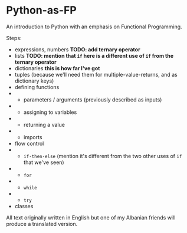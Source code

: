 # Python-as-FP
An introduction to Python with an emphasis on Functional Programming.

Steps:

- expressions, numbers **TODO: add ternary operator**
- lists **TODO: mention that `if` here is a different use of `if` from the ternary operator**
- dictionaries **this is how far I've got**
- tuples (because we'll need them for multiple-value-returns, and as dictionary keys)
- defining functions
- - parameters / arguments (previously described as inputs)
- - assigning to variables
- - returning a value
- - imports
- flow control
- - `if-then-else` (mention it's different from the two other uses of `if` that we've seen)
- - `for`
- - `while`
- - `try`
- classes

All text originally written in English but one of my Albanian friends
will produce a translated version.
